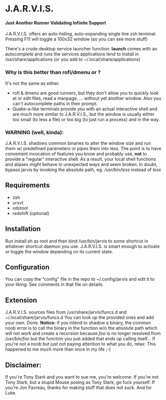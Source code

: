 J.A.R.V.I.S.
============
#### Just Another Runner Validating Infinite Support

J.A.R.V.I.S. offers an auto-hiding, auto-expanding single line zsh terminal.
Pressing F11 will toggle a 100x32 window (so you can see more stuff)

There's a crude desktop service launcher function:
**launch** comes with an autocomplete and runs the services applications tend to
install in /usr/share/applications (or you add to ~/.local/share/applications)

### Why is this better than rofi/dmenu or <genericquakestyleterminalimplementation>?
It's not the same as either.
* rofi & dmenu are good runners, but they don't allow you to quickly look at or edit
files, read a manpage, … without yet another window. Also you can't autocomplete
paths in their prompt.
* Quake-a-like terminals provide you with an actual interactive shell and are much
more similar to J.A.R.V.I.S., but the window is usually either too small (to
less a file) or too big (to just run a process) and in the way.

### WARNING (well, kinda):
J.A.R.V.I.S. shadows common binaries to alter the window size and run them w/
predefined parameters or pipes them into less.
The point is to have convenient invocation of features you know and probably
use, **not** to provide a "regular" interactive shell.
As a result, your local shell functions and aliases _might_ behave in unexpected
ways and seem broken. In doubt, bypass jarvis by invoking the absolute path, eg.
_/usr/bin/less_ instead of _less_

## Requirements
* zsh
* urxvt
* xdotool
* redshift (optional)

## Installation
Run install.sh as root and then bind /usr/bin/jarvis to some shortcut in
whatever shortcut daemon you use.
J.A.R.V.I.S. is smart enough to activate or toggle the window depending on its
current state.

## Configuration
You can copy the "config" file in the repo to ~/.config/jarvis and edit it to
your liking. See comments in that file on details.

## Extension
J.A.R.V.I.S. sources files from /usr/share/jarvis/funcs.d and ~/.local/share/jarvis/funcs.d
You can look up the provided ones and add your own. Done.
**Notice:** if you intend to shadow a binary, the common noob error is to call the
binary in the function w/o the absolute path which will not work and create a
recursion because *foo* is no longer resolved from */usr/bin/foo* but the function
you just added that ends up calling itself…
If you're not a noob but just not paying attention to what you do, relax:
This happened to me much more than once in my life ;-)

## Disclaimer:
If you're Tony Stark and you want to sue me, you're welcome.
If you're not Tony Stark, but a stupid Mouse posing as Tony Stark, go fuck yourself.
If you're Jon Favreau, thanks for making stuff that does not suck. And for Luke.
